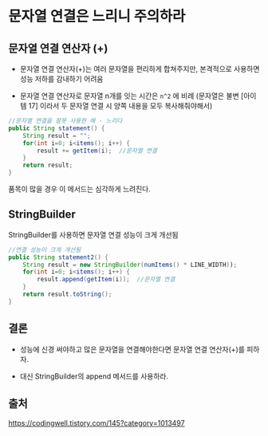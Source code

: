 # 문자열 연결은 느리니 주의하라

## 문자열 연결 연산자 (+)
- 문자열 연결 연산자(+)는 여러 문자열을 편리하게 합쳐주지만, 본격적으로 사용하면 성능 저하를 감내하기 어려움

- 문자열 연결 연산자로 문자열 n개를 잇는 시간은 `n^2` 에 비례 (문자열은 불변 [아이템 17] 이라서 두 문자열 연결 시 양쪽 내용을 모두 복사해줘야해서)

```java
//문자열 연결을 잘못 사용한 예 - 느리다
public String statement() {
    String result = "";
    for(int i=0; i<items(); i++) {
        result += getItem(i);  //문자열 연결
    }
    return result;
}
```

품목이 많을 경우 이 메서드는 심각하게 느려진다.

## StringBuilder
StringBuilder를 사용하면 문자열 연결 성능이 크게 개선됨

```java
//연결 성능이 크게 개선됨
public String statement2() {
    String result = new StringBuilder(numItems() * LINE_WIDTH));
    for(int i=0; i<items(); i++) {
        result.append(getItem(i));  //문자열 연결
    }
    return result.toString();
}
```

## 결론
- 성능에 신경 써야하고 많은 문자열을 연결해야한다면 문자열 연결 연산자(+)를 피하자.

- 대신 StringBuilder의 append 메서드를 사용하라.

## 출처 
https://codingwell.tistory.com/145?category=1013497